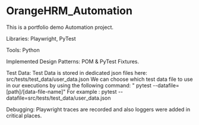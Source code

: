 # OrangeHRM_Automation
 
This is a portfolio demo Automation project.

Libraries: Playwright, PyTest

Tools: Python

Implemented Design Patterns: POM & PyTest Fixtures.


Test Data: Test Data is stored in dedicated json files here: src/tests/test_data/user_data.json We can choose which test data file to use in our executions by using the following command: " pytest --datafile=[path]/[data-file-name]" 
For example : pytest --datafile=src/tests/test_data/user_data.json

Debugging: Playwright traces are recorded and also loggers were added in critical places.
